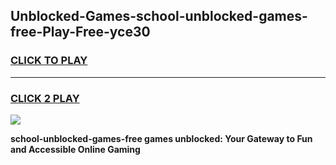 
## Unblocked-Games-school-unblocked-games-free-Play-Free-yce30
<h3>
<a href="https://premium76.site?title=school-unblocked-games-free&ref=12A">CLICK TO PLAY</a></h3>
<hr>

<h3>
<a href="https://premium76.site?title=school-unblocked-games-free&ref=12A">CLICK 2 PLAY</a>
  
</h3>

<a href="https://premium76.site?title=school-unblocked-games-free&ref=12A"><img src="https://clearcache.store/games.png"></a>


**school-unblocked-games-free games unblocked: Your Gateway to Fun and Accessible Online Gaming**
